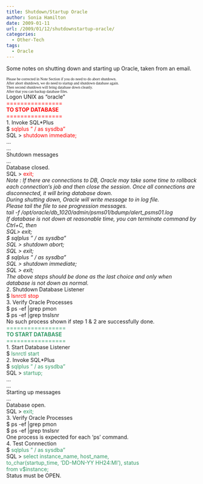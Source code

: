 ```yaml
---
title: Shutdown/Startup Oracle
author: Sonia Hamilton
date: 2009-01-11
url: /2009/01/12/shutdownstartup-oracle/
categories:
  - Other-Tech
tags:
  - Oracle
---
```

Some notes on shutting down and starting up Oracle, taken from an email.
<!--more-->


<div dir="ltr">
  <span style="font-family:tahoma;font-size:x-small;">Please be corrected in Note Section if you do need to do abort shutdown.</span>
</div>

<div dir="ltr">
  <span style="font-family:tahoma;font-size:x-small;">After abort shutdown, we do need to startup and shutdown database again. </span>
</div>

<div dir="ltr">
  <span style="font-family:tahoma;font-size:x-small;">Then second shutdown will bring database down cleanly.</span>
</div>

<div dir="ltr">
  <span style="font-family:tahoma;font-size:x-small;">After that you can backup database files.</span>
</div>

<div>
  Logon UNIX as &#8220;oracle&#8221;
</div>

<div>
  <span style="color:#ff0000;">================</span>
</div>

<div>
  <span style="color:#ff0000;"><strong>TO STOP DATABASE</strong></span>
</div>

<div>
  <span style="color:#ff0000;">================</span>
</div>

<div>
  1. Invoke SQL*Plus
</div>

<div>
  $ <span style="color:#ff0000;">sqlplus &#8221; / as sysdba&#8221;</span>
</div>

<div>
  SQL > <span style="color:#ff0000;">shutdown immediate;</span>
</div>

<div>
  &#8230;
</div>

<div>
  &#8230;
</div>

<div>
  Shutdown messages
</div>

<div>
  &#8230;
</div>

<div>
  Database closed.
</div>

<div>
  SQL > <span style="color:#ff0000;">exit;</span>
</div>

<div>
  <span style="color:#ff0000;"> </span>
</div>

<div>
  <em>Note : If there are connections to DB, Oracle may take some</em><em> time</em><em> to rollback each connection</em><em>&#8216;s</em><em> job and then </em><em>close the session</em><em>. Once all connect</em><em>ions are disconnected</em><em>, it will bring database down.</em>
</div>

<div>
  <em>During shutting down, Oracle will write</em><em> message to</em><em> in log file.</em><em> </em>
</div>

<div>
  <em>Please tail </em><em>the</em><em> file to see progression messages.</em>
</div>

<div>
  <em>tail -f /opt/oracle/db_1020/admin/psms01/bdump/alert_psms01.log</em>
</div>

<div>
  <em>If database is not down at reasonable time, you can terminate </em><em>command</em><em> by Ctrl+C,</em><em> </em><em>t</em><em>hen</em>
</div>

<div>
  <em>SQL> exit;</em>
</div>

<div>
  <em>$ sqlplus &#8221; / as sysdba&#8221;</em>
</div>

<div>
  <em>SQL > shutdown abort;</em>
</div>

<div>
  <em>SQL > exit;</em>
</div>

<div>
  <em>$ sqlplus &#8221; / as sysdba&#8221;</em>
</div>

<div>
  <em>SQL > shutdown immediate;</em>
</div>

<div>
  <em>SQL > exit;</em>
</div>

<div>
  <em>The above steps should be done as </em><em>the </em><em>last choice and only </em><em>when<br /> </em><em>database is not</em><em> </em><em>down as normal.</em>
</div>

<div>
  2. Shutdown Database Listener
</div>

<div>
  $ <span style="color:#ff0000;">lsnrctl stop </span>
</div>

<div>
  3. Verify Oracle Processes
</div>

<div>
  $ ps -ef |grep pmon
</div>

<div>
  $ ps -ef |grep tnslsnr
</div>

<div>
  No such process shown if step 1 & 2 are successfully done.
</div>

<div>
  <span style="color:#339966;">=================</span>
</div>

<div>
  <span style="color:#339966;"><strong>TO ST</strong><strong>ART</strong><strong> DATABASE</strong></span>
</div>

<div>
  <span style="color:#339966;">=================</span>
</div>

<div>
  1. Start Database Listener
</div>

<div>
  $ <span style="color:#339966;">lsnrctl st</span><span style="color:#339966;">art</span>
</div>

<div>
  2. Invoke SQL*Plus
</div>

<div>
  $ <span style="color:#339966;">sqlplus &#8221; / as sysdba&#8221;</span>
</div>

<div>
  SQL > <span style="color:#339966;">startup</span><span style="color:#339966;">;</span>
</div>

<div>
  &#8230;
</div>

<div>
  &#8230;
</div>

<div>
  Starting up messages
</div>

<div>
  &#8230;
</div>

<div>
  Database open.
</div>

<div>
  SQL > <span style="color:#339966;">exit;</span>
</div>

<div>
  3. Verify Oracle Processes
</div>

<div>
  $ ps -ef |grep pmon
</div>

<div>
  $ ps -ef |grep tnslsnr
</div>

<div>
  One process is expected for each &#8216;ps&#8217; command.
</div>

<div>
  4. Test Connnection
</div>

<div>
  $ <span style="color:#339966;">sqlplus &#8221; / as sysdba&#8221;</span>
</div>

<div>
  SQL > <span style="color:#339966;">select </span><span style="color:#339966;">instance_name, host_name, </span>
</div>

<div>
  <span style="color:#339966;"> to_char(startup_time, &#8216;DD-MON-YY HH24:MI&#8217;), status </span>
</div>

<div>
  <span style="color:#339966;"> from v$instance;</span>
</div>

<div>
  Status must be OPEN.
</div>

